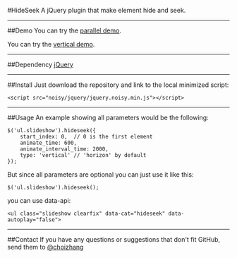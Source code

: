 #HideSeek
A jQuery plugin that make element hide and seek.
***
##Demo
You can try the [parallel demo]().

You can try the [vertical demo]().
***
##Dependency
[jQuery](https://github.com/jquery/jquery)
***
##Install
Just download the repository and link to the local minimized script:

    <script src="noisy/jquery/jquery.noisy.min.js"></script>
***
##Usage
An example showing all parameters would be the following:

    $('ul.slideshow').hideseek({
        start_index: 0,  // 0 is the first element
        animate_time: 600, 
        animate_interval_time: 2000,
        type: 'vertical' // 'horizon' by default
    });
    
But since all parameters are optional you can just use it like this:

    $('ul.slideshow').hideseek();
    
you can use data-api:

    <ul class="slideshow clearfix" data-cat="hideseek" data-autoplay="false">
***
##Contact
If you have any questions or suggestions that don't fit GitHub, send them to [@choizhang](https://github.com/choizhang)